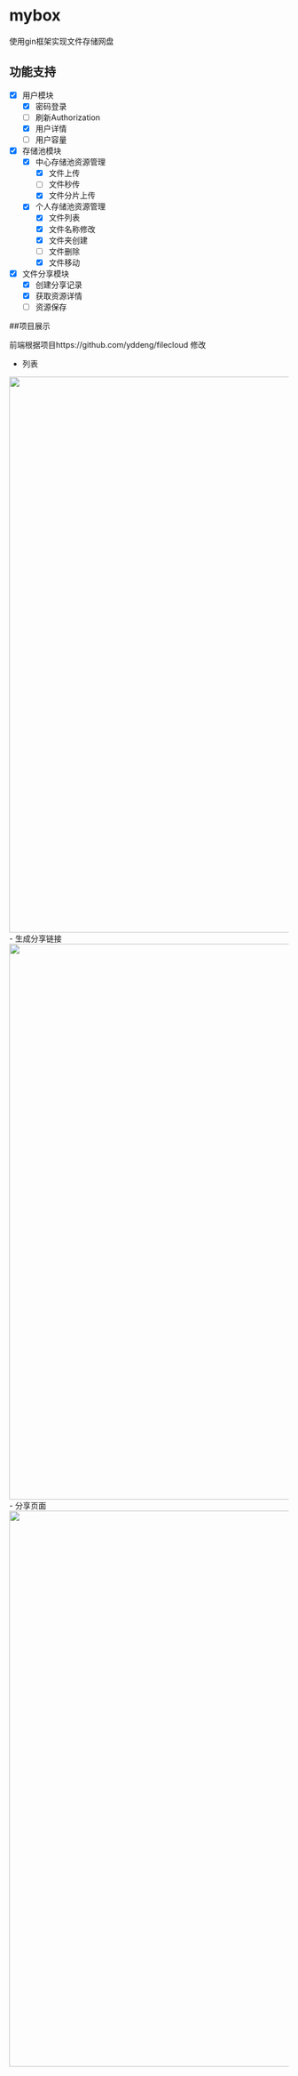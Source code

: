 # mybox

使用gin框架实现文件存储网盘


## 功能支持

- [x] 用户模块
    - [x] 密码登录
    - [ ] 刷新Authorization
    - [x] 用户详情
    - [ ] 用户容量
- [x] 存储池模块
    - [x] 中心存储池资源管理
        - [x] 文件上传
        - [ ] 文件秒传
        - [X] 文件分片上传
    - [x] 个人存储池资源管理
        - [x] 文件列表
        - [x] 文件名称修改
        - [x] 文件夹创建
        - [ ] 文件删除
        - [x] 文件移动
- [x] 文件分享模块
    - [X] 创建分享记录
    - [X] 获取资源详情
    - [ ] 资源保存

##项目展示

前端根据项目https://github.com/yddeng/filecloud 修改

- 列表
<img src="https://image.geff.top/i/2022/12/12/1280ccj.png" width="1000">
- 生成分享链接
<img src="https://image.geff.top/i/2022/12/12/12iagex.png" width="1000">
- 分享页面
<img src="https://image.geff.top/i/2022/12/12/12ianym.png" width="1000">

